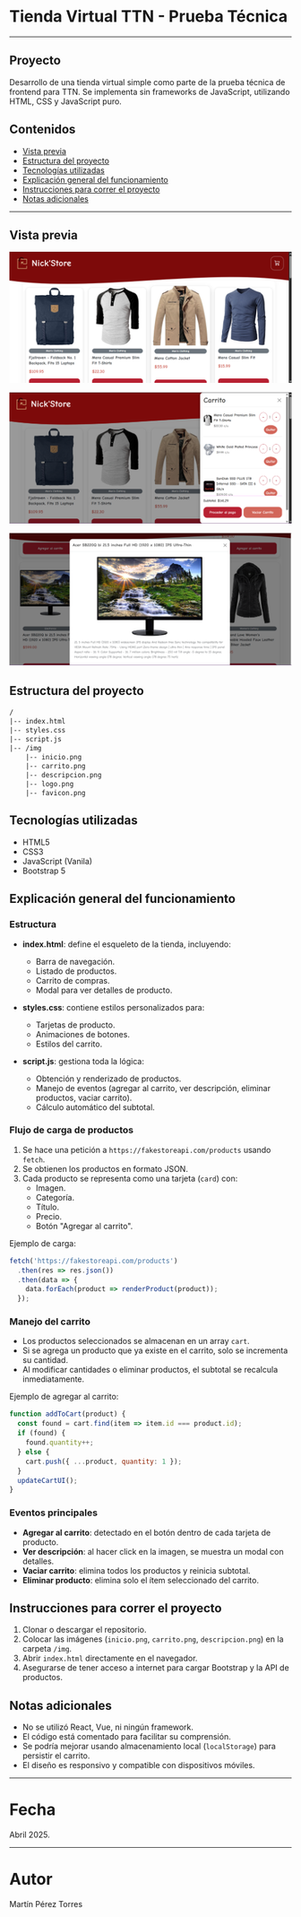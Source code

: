 # Tienda Virtual TTN - Prueba Técnica

---

##  Proyecto

Desarrollo de una tienda virtual simple como parte de la prueba técnica de frontend para TTN. Se implementa sin frameworks de JavaScript, utilizando HTML, CSS y JavaScript puro.


##  Contenidos

- [Vista previa](#-vista-previa)
- [Estructura del proyecto](#-estructura-del-proyecto)
- [Tecnologías utilizadas](#-tecnologías-utilizadas)
- [Explicación general del funcionamiento](#-explicación-general-del-funcionamiento)
- [Instrucciones para correr el proyecto](#-instrucciones-para-correr-el-proyecto)
- [Notas adicionales](#-notas-adicionales)

---

##  Vista previa

![Inicio](img/inicio.png)

![Carrito](img/carrito.png)

![Descripción del producto](img/descripcion.png)


##  Estructura del proyecto

```
/
|-- index.html
|-- styles.css
|-- script.js
|-- /img
    |-- inicio.png
    |-- carrito.png
    |-- descripcion.png
    |-- logo.png
    |-- favicon.png
```


##  Tecnologías utilizadas

- HTML5
- CSS3
- JavaScript (Vanila)
- Bootstrap 5 


##  Explicación general del funcionamiento

### Estructura

- **index.html**: define el esqueleto de la tienda, incluyendo:
  - Barra de navegación.
  - Listado de productos.
  - Carrito de compras.
  - Modal para ver detalles de producto.

- **styles.css**: contiene estilos personalizados para:
  - Tarjetas de producto.
  - Animaciones de botones.
  - Estilos del carrito.

- **script.js**: gestiona toda la lógica:
  - Obtención y renderizado de productos.
  - Manejo de eventos (agregar al carrito, ver descripción, eliminar productos, vaciar carrito).
  - Cálculo automático del subtotal.


### Flujo de carga de productos

1. Se hace una petición a `https://fakestoreapi.com/products` usando `fetch`.
2. Se obtienen los productos en formato JSON.
3. Cada producto se representa como una tarjeta (`card`) con:
   - Imagen.
   - Categoría.
   - Título.
   - Precio.
   - Botón "Agregar al carrito".

Ejemplo de carga:

```javascript
fetch('https://fakestoreapi.com/products')
  .then(res => res.json())
  .then(data => {
    data.forEach(product => renderProduct(product));
  });
```


### Manejo del carrito

- Los productos seleccionados se almacenan en un array `cart`.
- Si se agrega un producto que ya existe en el carrito, solo se incrementa su cantidad.
- Al modificar cantidades o eliminar productos, el subtotal se recalcula inmediatamente.

Ejemplo de agregar al carrito:

```javascript
function addToCart(product) {
  const found = cart.find(item => item.id === product.id);
  if (found) {
    found.quantity++;
  } else {
    cart.push({ ...product, quantity: 1 });
  }
  updateCartUI();
}
```


### Eventos principales

- **Agregar al carrito**: detectado en el botón dentro de cada tarjeta de producto.
- **Ver descripción**: al hacer click en la imagen, se muestra un modal con detalles.
- **Vaciar carrito**: elimina todos los productos y reinicia subtotal.
- **Eliminar producto**: elimina solo el ítem seleccionado del carrito.


##  Instrucciones para correr el proyecto

1. Clonar o descargar el repositorio.
2. Colocar las imágenes (`inicio.png`, `carrito.png`, `descripcion.png`) en la carpeta `/img`.
3. Abrir `index.html` directamente en el navegador.
4. Asegurarse de tener acceso a internet para cargar Bootstrap y la API de productos.


##  Notas adicionales

- No se utilizó React, Vue, ni ningún framework.
- El código está comentado para facilitar su comprensión.
- Se podría mejorar usando almacenamiento local (`localStorage`) para persistir el carrito.
- El diseño es responsivo y compatible con dispositivos móviles.

---

#  Fecha

Abril 2025.

---

#  Autor

Martín Pérez Torres
